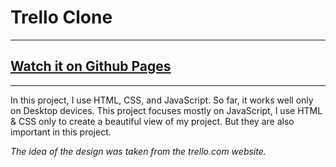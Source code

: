 # Trello Clone

---

## [Watch it on Github Pages](https://didyks.github.io/trello-clone/)

---

In this project, I use HTML, CSS, and JavaScript. So far, it works well only on Desktop devices.
This project focuses mostly on JavaScript, I use HTML & CSS only to create a beautiful view of my project. But they are also important in this project.

_The idea of the design was taken from the trello.com website._
